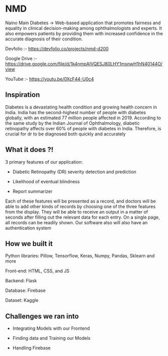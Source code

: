 # NMD

Naino Main Diabetes -> Web-based application that promotes fairness and equality in clinical decision-making among ophthalmologists and experts. It also empowers patients by providing them with increased confidence in the accurate diagnosis of their condition. 

Devfolio :- https://devfolio.co/projects/nmd-d200

Google Drive :- https://drive.google.com/file/d/1k4nmpAIVQESJ80LHY1msnwH1hN40144O/view

YouTube :- https://youtu.be/0XcF44-U0c4

## Inspiration

Diabetes is a devastating health condition and growing health concern in India. India has the second-highest number of people with diabetes globally, with an estimated 77 million people affected in 2019. According to the same study by the Indian Journal of Ophthalmology, diabetic retinopathy affects over 60% of people with diabetes in India. Therefore, is crucial for dr to be diagnosed both quickly and accurately

## What it does ?!

3 primary features of our application:

- Diabetic Retinopathy (DR) severity detection and prediction 

- Likelihood of eventual blindness

- Report summarizer

Each of these features will be presented as a record, and doctors will be able to add other kinds of records by choosing one of the three features from the display. They will be able to receive an output in a matter of seconds after filling out the relevant data for each entry. On a single page, all records can be readily shown. Our software also will also have an authentication system

## How we built it

Python libraries: Pillow, Tensorflow, Keras, Numpy, Pandas, Sklearn and more

Front-end: HTML, CSS, and JS 

Backend: Flask

Database: Firebase

Dataset: Kaggle

## Challenges we ran into

- Integrating Models with our Frontend

- Finding data and Training our Models

- Handling Firebase
